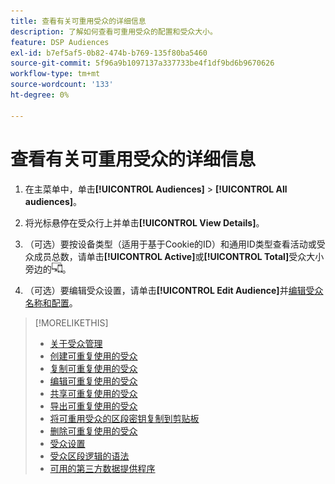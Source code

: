 ```yaml
---
title: 查看有关可重用受众的详细信息
description: 了解如何查看可重用受众的配置和受众大小。
feature: DSP Audiences
exl-id: b7ef5af5-0b82-474b-b769-135f80ba5460
source-git-commit: 5f96a9b1097137a337733be4f1df9bd6b9670626
workflow-type: tm+mt
source-wordcount: '133'
ht-degree: 0%

---
```


# 查看有关可重用受众的详细信息

1. 在主菜单中，单击&#x200B;**[!UICONTROL Audiences]** > **[!UICONTROL All audiences]**。

1. 将光标悬停在受众行上并单击&#x200B;**[!UICONTROL View Details]**。

1. （可选）要按设备类型（适用于基于Cookie的ID）和通用ID类型查看活动或受众成员总数，请单击&#x200B;**[!UICONTROL Active]**&#x200B;或&#x200B;**[!UICONTROL Total]**&#x200B;受众大小旁边的![设备划分](/help/dsp/assets/device-breakdown.png)。

1. （可选）要编辑受众设置，请单击&#x200B;**[!UICONTROL Edit Audience]**&#x200B;并[编辑受众名称和配置](reusable-audience-edit.md)。

>[!MORELIKETHIS]
>
>* [关于受众管理](audience-about.md)
>* [创建可重复使用的受众](reusable-audience-create.md)
>* [复制可重复使用的受众](reusable-audience-duplicate.md)
>* [编辑可重复使用的受众](reusable-audience-edit.md)
>* [共享可重复使用的受众](reusable-audience-share.md)
>* [导出可重复使用的受众](reusable-audience-export.md)
>* [将可重用受众的区段密钥复制到剪贴板](reusable-audience-clipboard.md)
>* [删除可重复使用的受众](reusable-audience-delete.md)
>* [受众设置](audience-settings.md)
>* [受众区段逻辑的语法](audience-segment-logic-syntax.md)
>* [可用的第三方数据提供程序](third-party-data-providers.md)
